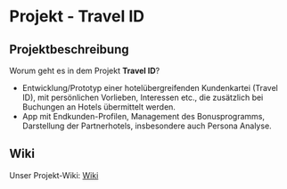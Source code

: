 # Projekt - Travel ID

## Projektbeschreibung
Worum geht es in dem Projekt **Travel ID**?
* Entwicklung/Prototyp einer hotelübergreifenden Kundenkartei (Travel ID), mit persönlichen Vorlieben, Interessen etc., die zusätzlich bei Buchungen an Hotels übermittelt werden.
* App mit Endkunden-Profilen, Management des Bonusprogramms, Darstellung der Partnerhotels, insbesondere auch Persona Analyse.

## Wiki
Unser Projekt-Wiki: [Wiki](https://inf-git.fh-rosenheim.de/se2-wif-20/travelid/-/wikis/home)


